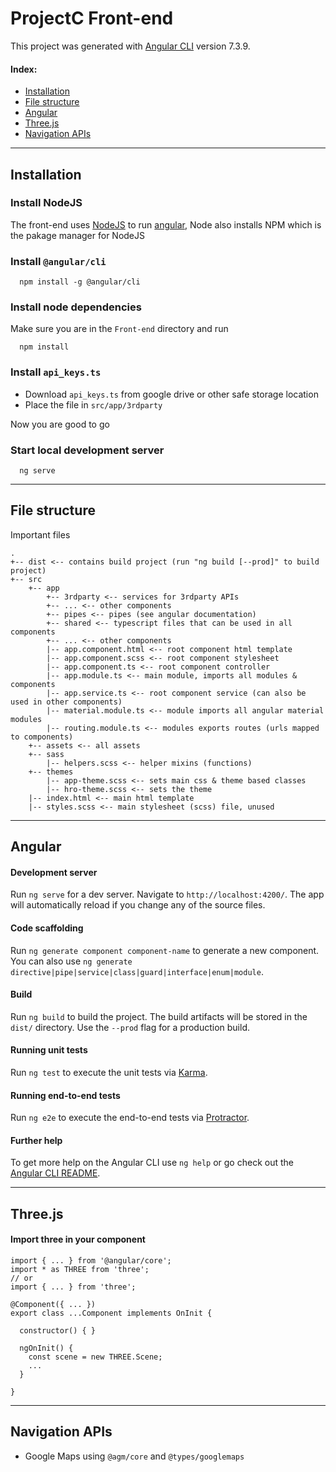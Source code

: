 # ProjectC Front-end

This project was generated with [Angular CLI](https://github.com/angular/angular-cli) version 7.3.9.

#### Index:
- [Installation](#installation)
- [File structure](#file-structure)
- [Angular](#angular)
- [Three.js](#threejs)
- [Navigation APIs](#navigation-apis)

---

## Installation

### Install NodeJS
The front-end uses [NodeJS](https://nodejs.org/) to run [angular](https://angular.io/), Node also installs NPM which is the pakage manager for NodeJS


### Install `@angular/cli`
```
  npm install -g @angular/cli
```

### Install node dependencies
Make sure you are in the `Front-end` directory and run
```
  npm install
```

### Install `api_keys.ts`
* Download `api_keys.ts` from google drive or other safe storage location
* Place the file in `src/app/3rdparty`

Now you are good to go

### Start local development server
```
  ng serve
```

---

## File structure
Important files

```
.
+-- dist <-- contains build project (run "ng build [--prod]" to build project)
+-- src
    +-- app
        +-- 3rdparty <-- services for 3rdparty APIs
        +-- ... <-- other components
        +-- pipes <-- pipes (see angular documentation)
        +-- shared <-- typescript files that can be used in all components
        +-- ... <-- other components
        |-- app.component.html <-- root component html template
        |-- app.component.scss <-- root component stylesheet
        |-- app.component.ts <-- root component controller
        |-- app.module.ts <-- main module, imports all modules & components
        |-- app.service.ts <-- root component service (can also be used in other components)
        |-- material.module.ts <-- module imports all angular material modules
        |-- routing.module.ts <-- modules exports routes (urls mapped to components)
    +-- assets <-- all assets
    +-- sass
        |-- helpers.scss <-- helper mixins (functions)
    +-- themes
        |-- app-theme.scss <-- sets main css & theme based classes
        |-- hro-theme.scss <-- sets the theme
    |-- index.html <-- main html template
    |-- styles.scss <-- main stylesheet (scss) file, unused

```

---

## Angular

#### Development server

Run `ng serve` for a dev server. Navigate to `http://localhost:4200/`. The app will automatically reload if you change any of the source files.

#### Code scaffolding

Run `ng generate component component-name` to generate a new component. You can also use `ng generate directive|pipe|service|class|guard|interface|enum|module`.

#### Build

Run `ng build` to build the project. The build artifacts will be stored in the `dist/` directory. Use the `--prod` flag for a production build.

#### Running unit tests

Run `ng test` to execute the unit tests via [Karma](https://karma-runner.github.io).

#### Running end-to-end tests

Run `ng e2e` to execute the end-to-end tests via [Protractor](http://www.protractortest.org/).

#### Further help

To get more help on the Angular CLI use `ng help` or go check out the [Angular CLI README](https://github.com/angular/angular-cli/blob/master/README.md).

---

## Three.js

#### Import three in your component
```
import { ... } from '@angular/core';
import * as THREE from 'three';
// or
import { ... } from 'three';

@Component({ ... })
export class ...Component implements OnInit {

  constructor() { }

  ngOnInit() {
    const scene = new THREE.Scene;
    ...
  }
  
}
```

---

## Navigation APIs

* Google Maps using `@agm/core` and `@types/googlemaps`
